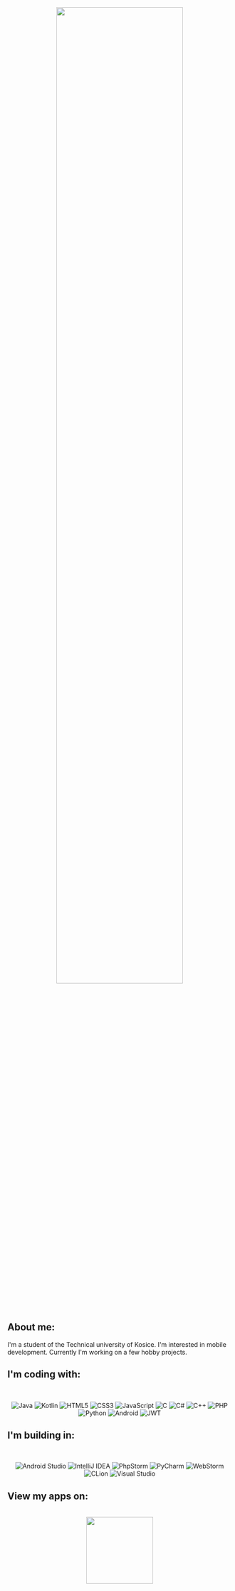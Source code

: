 <div align="center">
  <img src="https://teslasoft.org/cover.webp" width="75%"/>
</div>

## About me:

I'm a student of the Technical university of Kosice. I'm interested in mobile development. Currently I'm working on a few hobby projects.

## I'm coding with:

<br>

<div align="center">
  
  ![Java](https://img.shields.io/badge/-Java-E02424?style=flat-square&logo=java&logoColor=white)
  ![Kotlin](https://img.shields.io/badge/-Kotlin-FA3B25?style=flat-square&logo=kotlin&logoColor=white)
  ![HTML5](https://img.shields.io/badge/-HTML5-E34F26?style=flat-square&logo=html5&logoColor=white)
  ![CSS3](https://img.shields.io/badge/-CSS3-E0AE24?style=flat-square&logo=css3&logoColor=white)
  ![JavaScript](https://img.shields.io/badge/-Javascript-E0E024?style=flat-square&logo=css3&logoColor=black)
  ![C](https://img.shields.io/badge/-C-B4E024?style=flat-square&logo=c&logoColor=black)
  ![C#](https://img.shields.io/badge/-C%23-B4E024?style=flat-square&logo=c-sharp&logoColor=black)
  ![C++](https://img.shields.io/badge/-C++-5FC740?style=flat-square&logo=c%2B%2B&logoColor=white)
  ![PHP](https://img.shields.io/badge/-PHP-40C79E?style=flat-square&logo=php&logoColor=white)
  ![Python](https://img.shields.io/badge/-Python-24D0F2?style=flat-square&logo=python&logoColor=white)
  ![Android](https://img.shields.io/badge/-Android-24A3F2?style=flat-square&logo=android&logoColor=white)
  ![JWT](https://img.shields.io/badge/-JWT-2451F2?style=flat-square&logo=JSON%20web%20tokens&logoColor=white)
  
</div>

## I'm building in:

<br>

<div align="center">
  
  ![Android Studio](https://img.shields.io/badge/Android%20Studio-000.svg?style=for-the-badge&logo=android-studio&logoColor=black&color=black&labelColor=3DDC84)
  ![IntelliJ IDEA](https://img.shields.io/badge/IntelliJ%20IDEA-000.svg?style=for-the-badge&logo=intellij-idea&logoColor=black&color=black&labelColor=F22447)
  ![PhpStorm](https://img.shields.io/badge/phpstorm-000?style=for-the-badge&logo=phpstorm&logoColor=black&color=black&labelColor=darkorchid)
  ![PyCharm](https://img.shields.io/badge/pycharm-000?style=for-the-badge&logo=pycharm&logoColor=black&color=black&labelColor=green)
  ![WebStorm](https://img.shields.io/badge/webstorm-000?style=for-the-badge&logo=webstorm&logoColor=white&color=black&labelColor=24C9F2)
  ![CLion](https://img.shields.io/badge/clion-000?style=for-the-badge&logo=clion&logoColor=white&color=black&labelColor=24F2C2)
  ![Visual Studio](https://img.shields.io/badge/Visual%20Studio-000.svg?style=for-the-badge&logo=visual-studio&logoColor=black&color=black&labelColor=5C2D91)
  
</div>

## View my apps on:

<br>

<div align="center">
  <a href = "https://play.google.com/store/apps/dev?id=4918210533539249598"><img src="https://teslasoft.org/play-logo.png" width="150"/></a>
</div>

<!--
**AndraxDev/AndraxDev** is a ✨ _special_ ✨ repository because its `README.md` (this file) appears on your GitHub profile.

Here are some ideas to get you started:

- 🔭 I’m currently working on ...
- 🌱 I’m currently learning ...
- 👯 I’m looking to collaborate on ...
- 🤔 I’m looking for help with ...
- 💬 Ask me about ...
- 📫 How to reach me: ...
- 😄 Pronouns: ...
- ⚡ Fun fact: ...
-->
